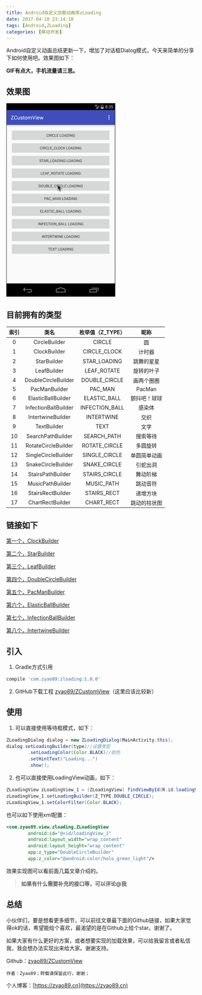 ```yaml
---
title: Android自定义加载动画库zLoading
date: 2017-04-10 23:14:18
tags: [Android,ZLoading]
categories: [移动开发]
---
```

Android自定义动画总结更新一下，增加了对话框Dialog模式，今天来简单的分享下如何使用吧。效果图如下：

**GIF有点大，手机流量请三思。**

<!-- more -->

## 效果图

![演示效果动画](./zLoadingDialog.gif)

## 目前拥有的类型

索引 | 类名 | 枚举值（Z_TYPE）| 昵称
:------:|:------:|:------:|:-------:
0|CircleBuilder | CIRCLE | 圆
1|ClockBuilder | CIRCLE_CLOCK | 计时器
2|StarBuilder | STAR_LOADING | 跳舞的星星
3|LeafBuilder | LEAF_ROTATE | 旋转的叶子
4|DoubleCircleBuilder | DOUBLE_CIRCLE | 画两个圈圈
5|PacManBuilder | PAC_MAN | PacMan
6|ElasticBallBuilder | ELASTIC_BALL | 颤抖吧！球球
7|InfectionBallBuilder | INFECTION_BALL | 感染体
8|IntertwineBuilder | INTERTWINE | 交织
9|TextBuilder | TEXT | 文字
10|SearchPathBuilder | SEARCH_PATH | 搜索等待
11|RotateCircleBuilder | ROTATE_CIRCLE | 多圆旋转
12|SingleCircleBuilder | SINGLE_CIRCLE | 单圆简单动画
13|SnakeCircleBuilder | SNAKE_CIRCLE | 引蛇出洞
14|StairsPathBuilder | STAIRS_CIRCLE | 舞动阶梯
15|MusicPathBuilder | MUSIC_PATH | 跳动音符
16|StairsRectBuilder | STAIRS_RECT | 递增方块
17|ChartRectBuilder | CHART_RECT | 跳动的柱状图

## 链接如下

[第一个，ClockBuilder](../Android自定义动画-ClockLoadingView/README.md)

[第二个，StarBuilder](../Android自定义动画-StarLoadingView/README.md)

[第三个，LeafBuilder](../旋转的叶子-LeafLoadingView/README.md)

[第四个，DoubleCircleBuilder](../Android自定义加载动画-DoubleCircleBuilder/README.md)

[第五个，PacManBuilder](../Android自定义加载动画-PacMan/README.md)

[第六个，ElasticBallBuilder](../Android自定义加载动画-颤抖吧！球球/README.md)

[第七个，InfectionBallBuilder](../Android自定义加载动画-感染体/README.md)

[第八个，IntertwineBuilder](../Android自定义加载动画-交织/README.md)

## 引入

1. Gradle方式引用

```groovy
compile 'com.zyao89:zloading:1.0.0'
```

2. GitHub下载工程
[zyao89/ZCustomView](https://github.com/zyao89/ZCustomView)（这里应该比较新）

## 使用

1. 可以直接使用等待框模式，如下：

```java
ZLoadingDialog dialog = new ZLoadingDialog(MainActivity.this);
dialog.setLoadingBuilder(type)//设置类型
        .setLoadingColor(Color.BLACK)//颜色
        .setHintText("Loading...")
        .show();
```

2. 也可以直接使用LoadingView动画，如下：

```java
ZLoadingView zLoadingView_1 = (ZLoadingView) findViewById(R.id.loadingView_1);
zLoadingView_1.setLoadingBuilder(Z_TYPE.DOUBLE_CIRCLE);
zLoadingView_1.setColorFilter(Color.BLACK);
```

也可以如下使用xml配置：

```xml
<com.zyao89.view.zloading.ZLoadingView
        android:id="@+id/loadingView_1"
        android:layout_width="wrap_content"
        android:layout_height="wrap_content"
        app:z_type="DoubleCircleBuilder"
        app:z_color="@android:color/holo_green_light"/>
```

 效果实现图可以看前面几篇文章介绍的。

> **如果有什么需要补充的接口等，可以评论@我**

## 总结

小伙伴们，要是想看更多细节，可以前往文章最下面的Github链接，如果大家觉得ok的话，希望能给个喜欢，最渴望的是在Github上给个star。谢谢了。

如果大家有什么更好的方案，或者想要实现的加载效果，可以给我留言或者私信我，我会想办法实现出来给大家。谢谢支持。

Github：[zyao89/ZCustomView](https://github.com/zyao89/ZCustomView)

`作者：Zyao89；转载请保留此行，谢谢；`

个人博客：[https://zyao89.cn](https://zyao89.cn)
